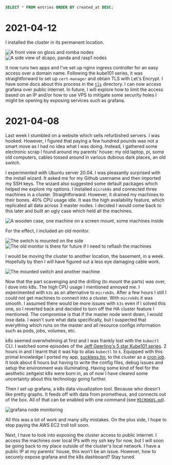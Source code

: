 ```sql
SELECT * FROM entries ORDER BY created_at DESC;
```

# 2021-04-12
I installed the cluster in its permanent location.

![A front view on `gloss` and `romba` nodes](_photos/2021-04-12-front.jpeg)
![A side view of `dcapo`, `panda` and `rasp1`
nodes](_photos/2021-04-12-side.jpeg)

It now runs two apps and I've set up nginx ingress controller for an easy
access over a domain name.  Following the kube101 series, it was
straightforward to set up `cert-manager` and obtain TLS with Let's Encrypt. I
have some docs about this process in the [`tls`](tls) directory. I can now
access grafana over public internet. In future, I will explore how to limit the
access based on an IP and/or how to use VPS to mitigate some security holes I
might be opening by exposing services such as grafana.

# 2021-04-08
Last week I stumbled on a website which sells refurbished servers. I was
hooked. However, I figured that paying a few hundred pounds was not a smart
move as I had no idea what I was doing. Instead, I gathered some electronic
scrap I found around my parents' house: my old laptop, pi, some old computers,
cables tossed around in various dubious dark places, an old switch.

I experimented with Ubuntu server 20.04. I was pleasantly surprised with the
install wizard. It asked me for my Github username and then imported my SSH
keys. The wizard also suggested some default packages which helped me explore
my options. I installed `microk8s` and connected three machines in a cluster.
Straightforward. However, it drained my machines to their bones. 40% CPU usage
idle. It was the high availability feature, which replicated all data across 3
master nodes. I decided I would come back to this later and built an ugly case
which held all the machines.

![A wooden case, one machine on a screen mount, some machines inside
](_photos/2021-04-08-building-case.jpeg)

For the effect, I included an old monitor.

![The switch is mounted on the side](_photos/2021-04-08-case-from-side.jpeg)
![The old monitor is there for future if I need to reflash the
machines](_photos/2021-04-08-case-with-monitor.jpeg)

I would be moving the cluster to another location, the basement, in a week.
Hopefully by then I will have figured out a less eye damaging cable work.

![The mounted switch and another machine](_photos/2021-04-08-case-back.jpeg)

Now that the part scavenging and the drilling (to mount the parts) was over, I
dove into k8s. The high CPU usage I mentioned annoyed me. I experimented with
`k3s` as an alternative to `microk8s`. After a few hours I still I could not
get machines to connect into a cluster. With `microk8s` it was smooth. I
assumed there would be more issues with `k3s` even if I solved this one, so I
reverted back and decided to turn off the HA cluster feature I mentioned. The
compromise is that if the master node went down, I would lose data. I wasn't
sure what data specifically, but I suspected that everything which runs on the
master and all resource configs information such as pods, jobs, volumes, etc.

k8s seemed overwhelming at first and I was frankly lost with the `kubectl` CLI.
I watched some episodes of the [Jeff Geerling's 5 star Kube101
series](https://kube101.jeffgeerling.com). 2 hours in and I learnt that it was
hip to alias `kubectl` to `k`. Equipped with this primal knowledge I ported my
app, [suckless.hn](https://suckless.hn), to the cluster as a [cron
job](https://github.com/bausano/suckless.hn/tree/master/k8s). It took about 6
hours but having to write the config files, debug issues and setup the
environment was illuminating. Having some kind of feel for the aesthetic
zeitgeist k8s were born in, as of now I have cleared some uncertainty about
this technology going further.

Then I set up grafana, a k8s data visualization tool. Because who doesn't like
pretty graphs. It feeds off with data from prometheus, and connects out of the
box. All of that can be enabled with one command (see
[`MICROK8S.md`](MICROK8S.md)).

![grafana node monitoring](_photos/grafana-preview.png)

All this was a lot of work and many silly mistakes. On the plus side, I hope to
stop paying the AWS EC2 troll toll soon.

Next, I have to look into exposing the cluster access to public internet. I
access the machines over local IPs with my ssh key for now, but I will soon be
going back to my place outside of the cluster's local network. I have a public
IP at my parents' house, this won't be an issue. However, how to securely
expose grafana and the k8s dashboard? Stay tuned.

